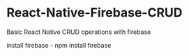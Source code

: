 # React-Native-Firebase-CRUD

Basic React Native CRUD operations with firebase

install firebase - npm install firebase
